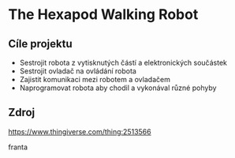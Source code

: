 # The Hexapod Walking Robot


## Cíle projektu 
- Sestrojit robota z vytisknutých částí a elektronických součástek
- Sestrojit ovladač na ovládání robota
- Zajistit komunikaci mezi robotem a ovladačem
- Naprogramovat robota aby chodil a vykonával různé pohyby

## Zdroj
https://www.thingiverse.com/thing:2513566


franta
